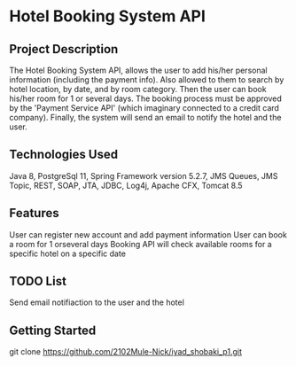 # Hotel Booking System API

## Project Description

The Hotel Booking System API, allows the user to add his/her personal information (including the payment info).
Also allowed to them to search by hotel location, by date, and by room category.
Then the user can book his/her room for 1 or several days.
The booking process must be approved by the 'Payment Service API' (which imaginary connected to a credit card company).
Finally, the system will send an email to notify the hotel and the user.

## Technologies Used

Java 8, 
PostgreSql 11,
Spring Framework version 5.2.7,
JMS Queues,
JMS Topic,
REST,
SOAP,
JTA,
JDBC,
Log4j,
Apache CFX,
Tomcat 8.5

## Features

User can register new account and add payment information
User can book a room for 1 orseveral days
Booking API will check available rooms for a specific hotel on a specific date

## TODO List

Send email notifiaction to the user and the hotel

## Getting Started

git clone https://github.com/2102Mule-Nick/iyad_shobaki_p1.git

